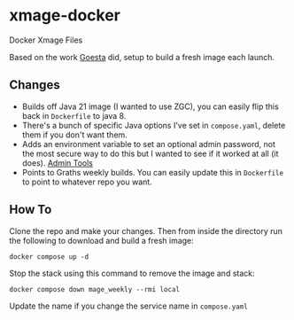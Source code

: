 # xmage-docker
Docker Xmage Files

Based on the work [Goesta](https://github.com/mage-docker/xmage-beta-docker) did, setup to build a fresh image each launch.

## Changes

* Builds off Java 21 image (I wanted to use ZGC), you can easily flip this back in `Dockerfile` to java 8.
* There's a bunch of specific Java options I've set in `compose.yaml`, delete them if you don't want them.
* Adds an environment variable to set an optional admin password, not the most secure way to do this but I wanted to see if it worked at all (it does). [Admin Tools](https://github.com/magefree/mage/issues/5388)
* Points to Graths weekly builds. You can easily update this in `Dockerfile` to point to whatever repo you want.

## How To

Clone the repo and make your changes. Then from inside the directory run the following to download and build a fresh image:

`docker compose up -d`

Stop the stack using this command to remove the image and stack:

`docker compose down mage_weekly --rmi local`

Update the name if you change the service name in `compose.yaml`
